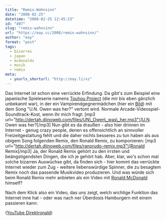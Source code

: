 ```yaml
---
title: "Remix-Wahnsinn"
date: "2008-02-25"
datetime: "2008-02-25 12:45:23"
id: "407"
slug: "remix-wahnsinn"
url: "https://eay.cc/2008/remix-wahnsinn/"
author: "eay"
format: "post"
tags:
  - bizarres
  - japan
  - mcdonalds
  - musik
  - remix
meta:
  - yourls_shorturl: "http://eay.li/vz"
---
```


Das Internet ist schon eine verrückte Erfindung. Da gibt's zum Beispiel eine japanische Spieleserie namens [Touhou Project](http://en.wikipedia.org/wiki/Touhou_Project) (die mir bis eben gänzlich unbekannt war), in der ein Vampirendgegnermädchen (hier ein [Bild](http://img524.imageshack.us/img524/8105/2a0auy8rr2.jpg)) mit dem Song "U.N. Owen was her?" vertont wird. Normale Arcade-Videospiel-Soundtrack-Kost, wenn ihr mich fragt: \[mp3 url="http://dertah.diinoweb.com/files/UN\_Owen\_was\_her.mp3"\]U.N. Owen was her?\[/mp3\] Nun gibt es da draußen - also hier drinnen im Internet - genug crazy people, denen es offensichtlich an sinnvoller Freizeitgestaltung fehlt und die daher nichts besseres zu tun haben als aus obigem Song folgenden Remix, den Ronald Remix, zu komponieren: \[mp3 url="http://dertah.diinoweb.com/files/ranorudo-remix.mp3"\]Ronald Remix\[/mp3\] Ja, der Ronald Remix gehört zu den irrsten und beängstigendsten Dingen, die ich je gehört hab. Aber, klar, wo's schon mal solche bizarren Auswüchse gibt, da finden sich - hier kommt das verrückte Internet wieder zum Zug - weitere liebenswürdige Spinner, die zu besagtem Remix noch das passende Musikvideo produzieren. Und was würde sich beim Ronald Remix mehr anbieten als ein Video mit [Ronald McDonald](http://en.wikipedia.org/wiki/Ronald_McDonald) himself?

Nach dem Klick also ein Video, das uns zeigt, welch wichtige Funktion das Internet inne hat - oder was nach ner Überdosis Hamburgern mit einem passieren kann:

 ([YouTube Direktronald](http://www.youtube.com/watch?v=Q16KpquGsIc))
